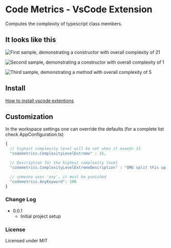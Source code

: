 # Code Metrics - VsCode Extension

Computes the complexity of typescript class members.

## It looks like this

![First sample, demonstrating a constructor with overall complexity of 21](https://raw.githubusercontent.com/kisstkondoros/codemetrics/master/images/Sample1.png)

![Second sample, demonstrating a constructor with overall complexity of 1](https://raw.githubusercontent.com/kisstkondoros/codemetrics/master/images/Sample2.png)

![Third sample, demonstrating a method with overall complexity of 5](https://raw.githubusercontent.com/kisstkondoros/codemetrics/master/images/Sample3.png)

## Install

[How to install vscode extentions](https://code.visualstudio.com/docs/editor/extension-gallery)

## Customization
In the workspace settings one can override the defaults
(for a complete list check AppConfiguration.ts)
```javascript
{
  // highest complexity level will be set when it exeeds 15
  "codemetrics.ComplexityLevelExtreme" : 15,

  // Description for the highest complexity level
  "codemetrics.ComplexityLevelExtremeDescription" : "OMG split this up!",

  // someone uses 'any', it must be punished
  "codemetrics.AnyKeyword": 100
}
  ```

### Change Log

- 0.0.1
  - Initial project setup

### License

Licensed under MIT
